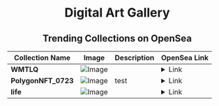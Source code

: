 <div align="center">

# Digital Art Gallery

## Trending Collections on OpenSea

| Collection Name                       | Image                                                                                     | Description                       | OpenSea Link                                                                                          |
|---------------------------------------|-------------------------------------------------------------------------------------------|-----------------------------------|--------------------------------------------------------------------------------------------------------|
| **WMTLQ** | ![Image](https://i.seadn.io/s/raw/files/b2a77df458031df01c4f2534a351589c.jpg?w=500&auto=format?w=200&auto=format) |  | <details><summary>Link</summary>[WMTLQ](https://opensea.io/collection/wmtlq)</details> |
| **PolygonNFT_0723** | ![Image](https://i.seadn.io/s/raw/files/b80b384c04e0aa73e6d4d65e877658fd.png?w=500&auto=format?w=200&auto=format) | test | <details><summary>Link</summary>[PolygonNFT_0723](https://opensea.io/collection/polygonnft-0723)</details> |
| **life** | ![Image](https://i.seadn.io/s/raw/files/852cd9bd8ca8ec0ff43dbded57324047.png?w=500&auto=format?w=200&auto=format) |  | <details><summary>Link</summary>[life](https://opensea.io/collection/life-781)</details> |

</div>
